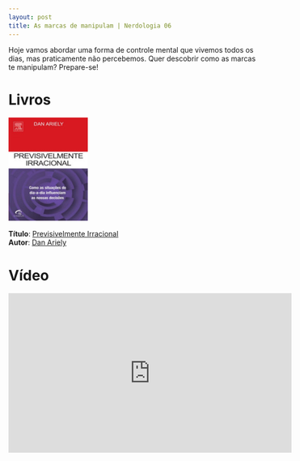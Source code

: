 ```yaml
---
layout: post
title: As marcas de manipulam | Nerdologia 06
---
```


Hoje vamos abordar uma forma de controle mental que vivemos todos os dias, mas praticamente não percebemos. Quer descobrir como as marcas te manipulam? Prepare-se!

Livros
=====

![Previsivelmente Irracional](../images/previsivelmente-irracional.jpg)

**Título**: [Previsivelmente Irracional](http://www.livrariacultura.com.br/p/previsivelmente-irracional-2399440?id_link=8787&adtype=pla&gclid=CjwKEAjwhJmwBRDGsamBu8Pp7FwSJACKD1KHZPecEG9qDbQ4ttxwM0HF55lCyDS9nhTvFl-yjgbB8xoCSGrw_wcB)<br>
**Autor**: [Dan Ariely](http://danariely.com/)

Vídeo
=====

<iframe width="560" height="315" src="https://www.youtube.com/embed/4YwPyZf-DDI" frameborder="0" allowfullscreen></iframe>

